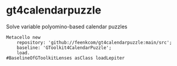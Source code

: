 # gt4calendarpuzzle
Solve variable polyomino-based calendar puzzles
```
Metacello new
	repository: 'github://feenkcom/gt4calendarpuzzle:main/src';
	baseline: 'GToolkit4CalendarPuzzle';
	load.
#BaselineOfGToolkitLenses asClass loadLepiter
```
